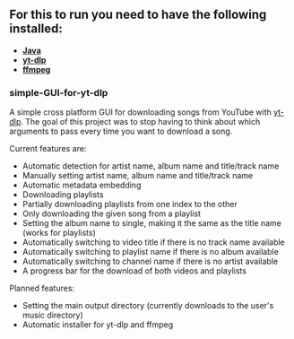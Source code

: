 ## For this to run you need to have the following installed:
+ [**Java**](https://www.java.com/en/download/manual.jsp)
+ [**yt-dlp**](https://github.com/yt-dlp/yt-dlp#installation)
+ [**ffmpeg**](https://ffmpeg.org/download.html)

### simple-GUI-for-yt-dlp
A simple cross platform GUI for downloading songs from YouTube with [yt-dlp](https://github.com/yt-dlp/yt-dlp).
The goal of this project was to stop having to think about which arguments to pass every time you want to download a song.

Current features are:
+ Automatic detection for artist name, album name and title/track name
+ Manually setting artist name, album name and title/track name
+ Automatic metadata embedding
+ Downloading playlists
+ Partially downloading playlists from one index to the other
+ Only downloading the given song from a playlist
+ Setting the album name to single, making it the same as the title name (works for playlists)
+ Automatically switching to video title if there is no track name available
+ Automatically switching to playlist name if there is no album available
+ Automatically switching to channel name if there is no artist available
+ A progress bar for the download of both videos and playlists

Planned features:
+ Setting the main output directory (currently downloads to the user's music directory)
+ Automatic installer for yt-dlp and ffmpeg
